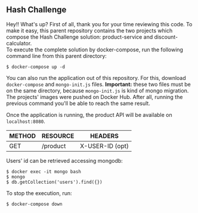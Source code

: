 ## Hash Challenge

Hey!! What's up? First of all, thank you for your time reviewing this code.
To make it easy, this parent repository contains the two projects which compose the Hash Challenge solution: product-service and discount-calculator.
<br/>
To execute the complete solution by docker-compose, run the following command line from this parent directory:

```shell script
$ docker-compose up -d
```

You can also run the application out of this repository. For this, download `docker-compose` and `mongo-init.js` files. **Important:** these two files must be on the same directory, because `mongo-init.js` is kind of mongo migration. The projects' images were pushed on Docker Hub. After all, running the previous command you'll be able to reach the same result.

Once the application is running, the product API will be available on `localhost:8080`.
<br/>

| METHOD       | RESOURCE    | HEADERS         |
|--------------|-------------|-----------------|
| GET          |/product     | X-USER-ID (opt) |

Users' id can be retrieved accessing mongodb:
<br/>


```shell script
$ docker exec -it mongo bash
$ mongo
$ db.getCollection('users').find({})
```

To stop the execution, run:

```shell script
$ docker-compose down
```
